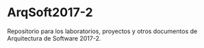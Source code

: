 # ArqSoft2017-2
Repositorio para los laboratorios, proyectos y otros documentos de Arquitectura de Software 2017-2.
